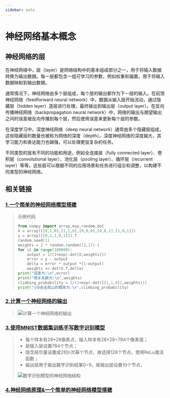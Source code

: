 ```yaml
---
sidebar: auto
---
```


# 神经网络基本概念

## 神经网络的层

在神经网络中，层（layer）是网络结构中的基本组成部分之一，用于将输入数据转换为输出数据。每一层都包含一组可学习的参数，例如权重和偏置，用于将输入数据映射到输出数据。

通常情况下，神经网络由多个层组成，每个层的输出都作为下一层的输入。在前馈神经网络（feedforward neural network）中，数据从输入层开始流动，通过隐藏层（hidden layer）逐层进行处理，最终输出到输出层（output layer）。在反向传播神经网络（backpropagation neural network）中，网络的输出与期望输出之间的误差被反向传播到每个层，然后使用误差来更新每个层的参数。

在深度学习中，深度神经网络（deep neural network）通常由多个隐藏层组成，这些隐藏层的数量也被称为网络的深度（depth）。深度神经网络的深度越大，其学习能力和表达能力也越强，可以处理更加复杂的任务。

不同类型的层有不同的功能和用途，例如全连接层（fully connected layer）、卷积层（convolutional layer）、池化层（pooling layer）、循环层（recurrent layer）等等。这些层可以根据不同的应用场景和任务进行组合和调整，以构建不同类型的神经网络。


## 相关链接
### [1.一个简单的神经网络模型搭建](https://blog.csdn.net/N2O_666/article/details/114299612 "基础例子")

> 示例代码
>
> ```python
> from numpy import array,exp,random,dot
> X = array([[0,1,0],[1,1,0],[0,0,0],[0,0,1],[1,0,1]])
> y = array([[0,1,1,0,1]]).T
> random.seed(1)
> weights = 2 * random.random((3,1))-1
> for it in range(100000):
>     output = 1/(1+exp(-dot(X,weights)))
>     error = y - output
>     delta = error * output *(1-output)
>     weights += dot(X.T,delta)
> print("误差为:\n",error)
> print("相关系数为:\n",weights)
> climbing_probability = 1/(1+exp(-dot([[1,1,0]],weights)))
> print("小D会去爬山的概率为:\n",climbing_probability)
> ```

### [2.计算一个神经网络的输出](https://blog.csdn.net/qq_40913465/article/details/103442069 "计算一个神经网络的输出")

> <img :src="$withBase('/assets/img/graduationDesign/network/计算一个神经网络的输出.png')" alt="计算一个神经网络的输出">

### [3.使用MNIST数据集训练手写数字识别模型](https://blog.csdn.net/weixin_45954454/article/details/114455209 "MNIST数据集")
> - 每个样本有28\*28像素点，输入样本有28\*28=784个像素值；
> - 故输入层设置784个节点；
> - 隐含层尽量设置成2的n次幂个节点，故选择128个节点，使用ReLu激活函数；
> - 输出层用于输出数字识别结果0~9，故输出层设置10个节点，
>
> <img :src="$withBase('/assets/img/graduationDesign/network/数字识别模型的神经网络结构.png')" alt="数字识别模型的神经网络结构">

### [4.神经网络原理&一个简单的神经网络模型搭建](https://blog.csdn.net/N2O_666/article/details/114299612 "基础例子")



